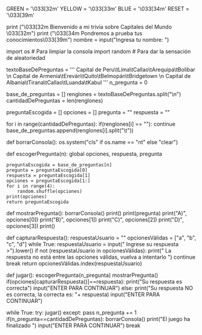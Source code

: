 
GREEN = '\033[32m'
YELLOW = '\033[33m'
BLUE = '\033[34m'
RESET = '\033[39m'


print ("\033[32m Bienvenido a mi trivia sobre Capitales del Mundo \033[32m")
print ("\033[34m Pondremos a prueba tus conocimientos\033[39m")
nombre = input("Ingresa tu nombre: ")

import os  # Para limpiar la consola
import random  # Para dar la sensación de aleatoriedad


textoBaseDePreguntas = '''
Capital de Peru\tLima\tCallao\tArequipa\tBolibar
\n
Capital de Armenia\tEreván\tQuito\tBelmopán\tBridgetown
\n
Capital de Albania\tTirana\tCallao\tLuanda\tKabul
'''
n_pregunta = 0

base_de_preguntas = []
renglones = textoBaseDePreguntas.split("\n")
cantidadDePreguntas = len(renglones)

preguntaEscogida = []
opciones = []
pregunta = ""
respuesta = ""

for i in range(cantidadDePreguntas):
    if(renglones[i] == ""):
        continue
    base_de_preguntas.append(renglones[i].split("\t"))


def borrarConsola():
    os.system("cls" if os.name == "nt" else "clear")


def escogerPregunta(n):
    global opciones, respuesta, pregunta

    preguntaEscogida = base_de_preguntas[n]
    pregunta = preguntaEscogida[0]
    respuesta = preguntaEscogida[1]
    opciones = preguntaEscogida[1:]
    for i in range(4):
        random.shuffle(opciones)
    print(opciones)
    return preguntaEscogida


def mostrarPregunta():
    borrarConsola()
    print()
    print(pregunta)
    print("A)", opciones[0])
    print("B)", opciones[1])
    print("C)", opciones[2])
    print("D)", opciones[3])
    print()


def capturarRespuesta():
    respuestaUsuario = ""
    opcionesVálidas = ["a", "b", "c", "d"]
    while True:
        respuestaUsuario = input(" Ingrese su respuesta >").lower()
        if not (respuestaUsuario in opcionesVálidas):
            print(" La respuesta no está entre las opciones válidas, vuelva a intentarlo ")
            continue
        break
    return opcionesVálidas.index(respuestaUsuario)


def jugar():
    escogerPregunta(n_pregunta)
    mostrarPregunta()
    if(opciones[capturarRespuesta()]==respuesta):
        print("Su respuesta es correcta")
        input("ENTER PARA CONTINUAR")
    else:
        print("Su respuesta NO es correcta, la correcta es: "+ respuesta)
        input("ENTER PARA CONTINUAR")

while True:
    try:
        jugar()
    except:
        pass
    n_pregunta += 1
    if(n_pregunta==cantidadDePreguntas):
        borrarConsola()
        print("El juego ha finalizado ")
        input("ENTER PARA CONTINUAR")
        break
